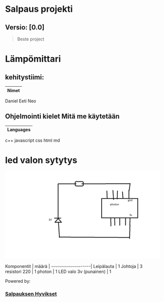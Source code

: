 # Salpaus projekti
## Versio: [0.0]

> Beste project 

# Lämpömittari

## kehitystiimi:
Nimet |
------|
Daniel
Eeti
Neo

## Ohjelmointi kielet Mitä me käytetään

Languages |
----------|
c++
javascript
css
html
md


# led valon sytytys 
![image of kytkentäkaavio](https://raw.githubusercontent.com/DevSalpaus/salpaus/main/kuva.png)

Komponentit | määrä |
--------------------|
Leipälauta | 1
Johtoja | 3
resistori 220 | 1
photon | 1
LED valo 3v (punainen) | 1


Powered by:
### [Salpauksen Hyvikset](https://salpaus.fi)
